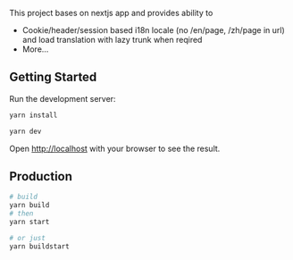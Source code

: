 
This project bases on nextjs app and provides ability to
* Cookie/header/session based i18n locale (no /en/page, /zh/page in url) and load translation with lazy trunk when reqired
* More...

## Getting Started

Run the development server:

```bash
yarn install

yarn dev
```

Open [http://localhost](http://localhost) with your browser to see the result.

## Production

```bash
# build
yarn build
# then
yarn start

# or just
yarn buildstart
```

